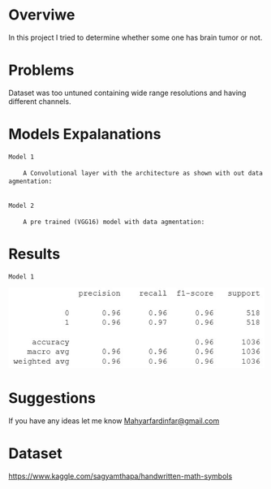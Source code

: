# Overviwe 

In this project I tried to determine whether some one has brain tumor or not.

# Problems 

Dataset was too untuned containing wide range resolutions and having different channels.


# Models Expalanations

	Model 1
		
		A Convolutional layer with the architecture as shown with out data agmentation:
		
		
	Model 2
	
		A pre trained (VGG16) model with data agmentation:
		
# Results

	Model 1
![alt text](https://github.com/MahyarFardin/Neural-Networks/blob/neural-network/CNN/Brain_Tumor_Detection/results.jpg)
 

# Suggestions

If you have any ideas let me know Mahyarfardinfar@gmail.com

# Dataset 

https://www.kaggle.com/sagyamthapa/handwritten-math-symbols
